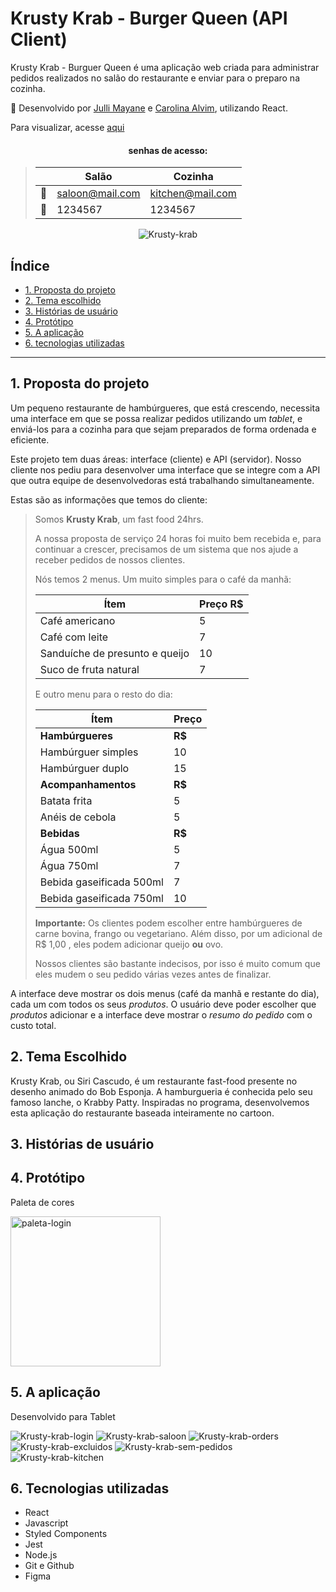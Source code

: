 # Krusty Krab - Burger Queen (API Client)

Krusty Krab - Burguer Queen é uma aplicação web criada para administrar pedidos realizados no salão do restaurante e enviar para o preparo na cozinha. 

🍔 Desenvolvido por [Julli Mayane](https://github.com/jjullimayanne) e [Carolina Alvim](https://github.com/caroAlvim), utilizando React.

Para visualizar, acesse [aqui](krusty-krab-restaurant.herokuapp.com/)

<div align='center'>
 
  <h4> senhas de acesso:</h4>

> |      |          Salão          |      Cozinha            |
> |------|-------------------------|-------------------------|
> |  📨  |     saloon@mail.com     |    kitchen@mail.com     |
> |  🔐  |         1234567         |         1234567         |


![Krusty-krab](./src/img/the-krusty-krab.gif)

</div>


## Índice

- [1. Proposta do projeto](#1-proposta-do-projeto)
- [2. Tema escolhido](#2-tema-escolhido)
- [3. Histórias de usuário](#3-histórias-de-usuário)
- [4. Protótipo](#4-protótipo)
- [5. A aplicação](#5-a-aplicação)
- [6. tecnologias utilizadas](#6-tecnologias-utilizadas)

---

## 1. Proposta do projeto

Um pequeno restaurante de hambúrgueres, que está crescendo, necessita uma
interface em que se possa realizar pedidos utilizando um _tablet_, e enviá-los
para a cozinha para que sejam preparados de forma ordenada e eficiente.

Este projeto tem duas áreas: interface (cliente) e API (servidor). Nosso
cliente nos pediu para desenvolver uma interface que se integre com a API
que outra equipe de desenvolvedoras está trabalhando simultaneamente.

Estas são as informações que temos do cliente:

> Somos **Krusty Krab**, um fast food 24hrs.
>
> A nossa proposta de serviço 24 horas foi muito bem recebida e, para continuar a
> crescer, precisamos de um sistema que nos ajude a receber pedidos de nossos
> clientes.
>
> Nós temos 2 menus. Um muito simples para o café da manhã:
>
> | Ítem                           | Preço R$ |
> | ------------------------------ | -------- |
> | Café americano                 | 5        |
> | Café com leite                 | 7        |
> | Sanduíche de presunto e queijo | 10       |
> | Suco de fruta natural          | 7        |
>
> E outro menu para o resto do dia:
>
> | Ítem                     | Preço  |
> | ------------------------ | ------ |
> | **Hambúrgueres**         | **R$** |
> | Hambúrguer simples       | 10     |
> | Hambúrguer duplo         | 15     |
> | **Acompanhamentos**      | **R$** |
> | Batata frita             | 5      |
> | Anéis de cebola          | 5      |
> | **Bebidas**              | **R$** |
> | Água 500ml               | 5      |
> | Água 750ml               | 7      |
> | Bebida gaseificada 500ml | 7      |
> | Bebida gaseificada 750ml | 10     |
>
> **Importante:** Os clientes podem escolher entre hambúrgueres de carne bovina,
> frango ou vegetariano. Além disso, por um adicional de R\$ 1,00 , eles podem
> adicionar queijo **ou** ovo.
>
> Nossos clientes são bastante indecisos, por isso é muito comum que eles mudem o
> seu pedido várias vezes antes de finalizar.

A interface deve mostrar os dois menus (café da manhã e restante do dia), cada
um com todos os seus _produtos_. O usuário deve poder escolher que _produtos_
adicionar e a interface deve mostrar o _resumo do pedido_ com o custo total.

## 2. Tema Escolhido

Krusty Krab, ou Siri Cascudo, é um restaurante fast-food presente no desenho animado do Bob Esponja. A hamburgueria é conhecida pelo seu famoso lanche, o Krabby Patty. Inspiradas no programa, desenvolvemos esta aplicação do restaurante baseada inteiramente no cartoon.

## 3. Histórias de usuário

## 4. Protótipo

Paleta de cores

<img width="240" alt="paleta-login" src="./src/img/kitchen-Krusty-Krab.jpeg">


## 5. A aplicação

Desenvolvido para Tablet

![Krusty-krab-login](./src/img/login.png)
![Krusty-krab-saloon](./src/img/saloon.png)
![Krusty-krab-orders](./src/img/orders.png)
![Krusty-krab-excluidos](.n/src/img/excluidos.png)
![Krusty-krab-sem-pedidos](./src/img/no-orders.png)
![Krusty-krab-kitchen](./src/img/kitchen.png)

## 6. Tecnologias utilizadas

- React
- Javascript
- Styled Components
- Jest
- Node.js
- Git e Github
- Figma